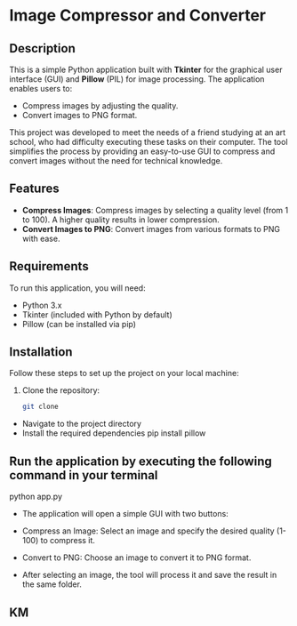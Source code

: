 # Image Compressor and Converter

## Description

This is a simple Python application built with **Tkinter** for the graphical user interface (GUI) and **Pillow** (PIL) for image processing. The application enables users to:

- Compress images by adjusting the quality.
- Convert images to PNG format.

This project was developed to meet the needs of a friend studying at an art school, who had difficulty executing these tasks on their computer. The tool simplifies the process by providing an easy-to-use GUI to compress and convert images without the need for technical knowledge.

## Features

- **Compress Images**: Compress images by selecting a quality level (from 1 to 100). A higher quality results in lower compression.
- **Convert Images to PNG**: Convert images from various formats to PNG with ease.

## Requirements

To run this application, you will need:

- Python 3.x
- Tkinter (included with Python by default)
- Pillow (can be installed via pip)

## Installation

Follow these steps to set up the project on your local machine:

1. Clone the repository:
   ```bash
   git clone 

- Navigate to the project directory
- Install the required dependencies
  pip install pillow


## Run the application by executing the following command in your terminal
python app.py

- The application will open a simple GUI with two buttons:

- Compress an Image: Select an image and specify the desired quality (1-100) to compress it.
- Convert to PNG: Choose an image to convert it to PNG format.
- After selecting an image, the tool will process it and save the result in the same folder.

## KM

